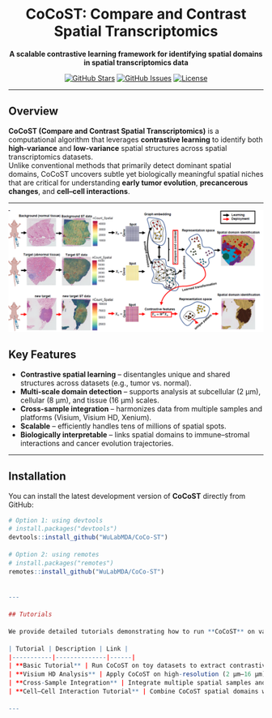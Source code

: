 <div align="center">

# CoCoST: Compare and Contrast Spatial Transcriptomics

**A scalable contrastive learning framework for identifying spatial domains in spatial transcriptomics data**

[![GitHub Stars](https://img.shields.io/github/stars/WuLabMDA/CoCo-ST?style=social)](https://github.com/WuLabMDA/CoCo-ST/stargazers)
[![GitHub Issues](https://img.shields.io/github/issues/WuLabMDA/CoCo-ST)](https://github.com/WuLabMDA/CoCo-ST/issues)
[![License](https://img.shields.io/badge/license-MIT-blue.svg)](https://github.com/WuLabMDA/CoCo-ST/blob/master/LICENSE)

</div>

---

## Overview

**CoCoST (Compare and Contrast Spatial Transcriptomics)** is a computational algorithm that leverages **contrastive learning** to identify both **high-variance** and **low-variance** spatial structures across spatial transcriptomics datasets.  
Unlike conventional methods that primarily detect dominant spatial domains, CoCoST uncovers subtle yet biologically meaningful spatial niches that are critical for understanding **early tumor evolution**, **precancerous changes**, and **cell–cell interactions**.

---

<p align="center">
  <img src="figures/workflow.png" width="900">
</p>

## Key Features

-  **Contrastive spatial learning** – disentangles unique and shared structures across datasets (e.g., tumor vs. normal).  
-  **Multi-scale domain detection** – supports analysis at subcellular (2 µm), cellular (8 µm), and tissue (16 µm) scales.  
-  **Cross-sample integration** – harmonizes data from multiple samples and platforms (Visium, Visium HD, Xenium).  
-  **Scalable** – efficiently handles tens of millions of spatial spots.  
-  **Biologically interpretable** – links spatial domains to immune–stromal interactions and cancer evolution trajectories.  

---

## Installation

You can install the latest development version of **CoCoST** directly from GitHub:

```r
# Option 1: using devtools
# install.packages("devtools")
devtools::install_github("WuLabMDA/CoCo-ST")

# Option 2: using remotes
# install.packages("remotes")
remotes::install_github("WuLabMDA/CoCo-ST")


---

## Tutorials

We provide detailed tutorials demonstrating how to run **CoCoST** on various spatial transcriptomics datasets and integrate it with downstream spatial analysis frameworks.

| Tutorial | Description | Link |
|-----------|--------------|------|
| **Basic Tutorial** | Run CoCoST on toy datasets to extract contrastive spatial domains | [View →](https://github.com/WuLabMDA/CoCo-ST/tree/main/tutorials/basic_tutorial.Rmd) |
| **Visium HD Analysis** | Apply CoCoST on high-resolution (2 µm–16 µm) Visium HD data for multi-scale domain detection | [View →](https://github.com/WuLabMDA/CoCo-ST/tree/main/tutorials/visium_hd_tutorial.Rmd) |
| **Cross-Sample Integration** | Integrate multiple spatial samples and visualize contrastive domains | [View →](https://github.com/WuLabMDA/CoCo-ST/tree/main/tutorials/multi_sample_integration.Rmd) |
| **Cell–Cell Interaction Tutorial** | Combine CoCoST spatial domains with cell–cell interaction analysis (e.g., CellChat, NicheNet) | [View →](https://github.com/WuLabMDA/CoCo-ST/tree/main/tutorials/cell_interaction_tutorial.Rmd) |

---


